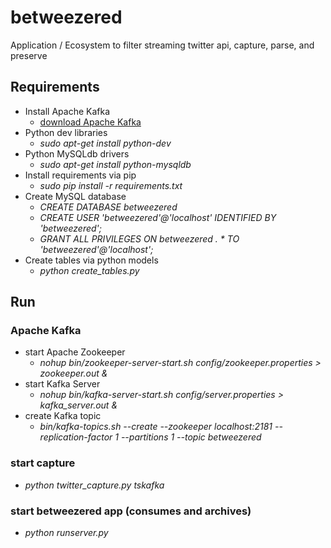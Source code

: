 # betweezered
Application / Ecosystem to filter streaming twitter api, capture, parse, and preserve


## Requirements

* Install Apache Kafka
  * <a href="http://kafka.apache.org/downloads.html">download Apache Kafka</a>
* Python dev libraries
  * <em>sudo apt-get install python-dev</em>
* Python MySQLdb drivers
  * <em>sudo apt-get install python-mysqldb</em>
* Install requirements via pip
  * <em>sudo pip install -r requirements.txt</em>
* Create MySQL database
  * <em>CREATE DATABASE betweezered</em>
  * <em>CREATE USER 'betweezered'@'localhost' IDENTIFIED BY 'betweezered';</em>
  * <em>GRANT ALL PRIVILEGES ON betweezered . * TO 'betweezered'@'localhost';</em>
* Create tables via python models
  * <em>python create_tables.py</em>



## Run

### Apache Kafka
* start Apache Zookeeper
  * <em>nohup bin/zookeeper-server-start.sh config/zookeeper.properties > zookeeper.out &</em>
* start Kafka Server
  * <em>nohup bin/kafka-server-start.sh config/server.properties > kafka_server.out &</em>
* create Kafka topic
  * <em>bin/kafka-topics.sh --create --zookeeper localhost:2181 --replication-factor 1 --partitions 1 --topic betweezered</em>


### start capture
* <em>python twitter_capture.py tskafka</em>

### start betweezered app (consumes and archives)
* <em>python runserver.py</em>